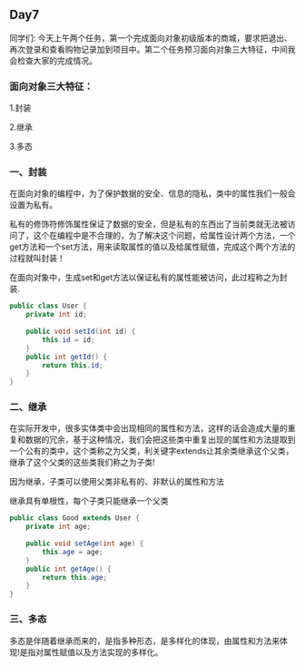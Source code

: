 ## Day7

同学们:
          今天上午两个任务，第一个完成面向对象初级版本的商城，要求把退出、再次登录和查看购物记录加到项目中。第二个任务预习面向对象三大特征，中间我会检查大家的完成情况。

### 面向对象三大特征：

1.封装

2.继承

3.多态

### 一、封装

在面向对象的编程中，为了保护数据的安全、信息的隐私，类中的属性我们一般会设置为私有。

私有的修饰符修饰属性保证了数据的安全，但是私有的东西出了当前类就无法被访问了，这个在编程中是不合理的，为了解决这个问题，给属性设计两个方法，一个get方法和一个set方法，用来读取属性的值以及给属性赋值，完成这个两个方法的过程就叫封装！

在面向对象中，生成set和get方法以保证私有的属性能被访问，此过程称之为封装.

```java
public class User {
	private int id;
	
	public void setId(int id) {
		this.id = id;
	}
	public int getId() {
		return this.id;
	}
}
```

### 二、继承

在实际开发中，很多实体类中会出现相同的属性和方法，这样的话会造成大量的重复和数据的冗余，基于这种情况，我们会把这些类中重复出现的属性和方法提取到一个公有的类中，这个类称之为父类，利关键字extends让其余类继承这个父类，继承了这个父类的这些类我们称之为子类!

因为继承，子类可以使用父类非私有的、非默认的属性和方法

继承具有单根性，每个子类只能继承一个父类

```java
public class Good extends User {
	private int age;
	
	public void setAge(int age) {
		this.age = age;
	}
	public int getAge() {
		return this.age;
	}
}
```

### 三、多态

多态是伴随着继承而来的，是指多种形态，是多样化的体现，由属性和方法来体现!是指对属性赋值以及方法实现的多样化。

